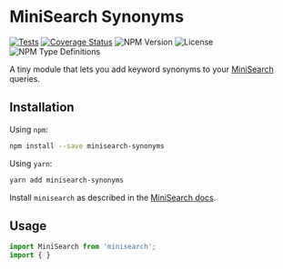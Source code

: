 # MiniSearch Synonyms

[![Tests](https://github.com/pazdera/minisearch-synonyms/actions/workflows/tests.yml/badge.svg)](https://github.com/pazdera/minisearch-synonyms/actions/workflows/tests.yml)
[![Coverage Status](https://coveralls.io/repos/github/pazdera/minisearch-synonyms/badge.svg?branch=main)](https://coveralls.io/github/pazdera/minisearch-synonyms?branch=main)
![NPM Version](https://img.shields.io/npm/v/minisearch-synonyms)
![License](https://img.shields.io/npm/l/minisearch-synonyms)
![NPM Type Definitions](https://img.shields.io/npm/types/minisearch-synonyms)

A tiny module that lets you add keyword synonyms to your [MiniSearch](https://github.com/lucaong/minisearch) queries.

## Installation

Using `npm`:

```bash
npm install --save minisearch-synonyms
```

Using `yarn`:

```bash
yarn add minisearch-synonyms
```

Install `minisearch` as described in the [MiniSearch docs](https://github.com/lucaong/minisearch#installation).

## Usage

```typescript
import MiniSearch from 'minisearch';
import { }
```
